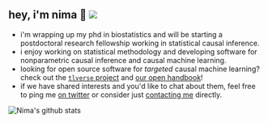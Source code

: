## hey, i'm nima :wave: ![](https://komarev.com/ghpvc/?username=nhejazi&color=green)

- i'm wrapping up my phd in biostatistics and will be starting a postdoctoral
  research fellowship working in statistical causal inference.
- i enjoy working on statistical methodology and developing software for
  nonparametric causal inference and causal machine learning.
- looking for open source software for _targeted_ causal machine learning?
  check out the [`tlverse` project](https://github.com/tlverse) and [our open
  handbook](https://tlverse.org/tlverse-handbook)!
- if we have shared interests and you'd like to chat about them, feel free to
  ping me [on twitter](https://twitter.com/nshejazi) or consider just
  [contacting me](https://nimahejazi.org/#contact) directly.

![Nima's github stats](https://github-readme-stats.vercel.app/api?username=nhejazi&show_icons=true&count_private=true&theme=radical)

